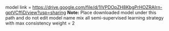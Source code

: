 model link = https://drive.google.com/file/d/1IVPDOpZH8KbgPrHOZRAIrn-gptVCffiD/view?usp=sharing
**Note:** Place downloaded model under this path and do not edit model name
mix all semi-supervised learning strategy with max consistency weight = 2
